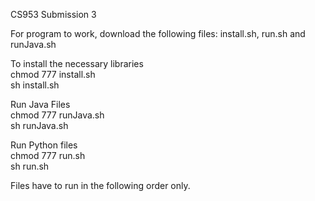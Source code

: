 CS953 Submission 3 

For program to work, download the following files: 
install.sh, run.sh and runJava.sh

To install the necessary libraries  
chmod 777 install.sh  
sh install.sh  

Run Java Files  
chmod 777 runJava.sh  
sh runJava.sh  

Run Python files  
chmod 777 run.sh  
sh run.sh  

Files have to  run in the following order only. 